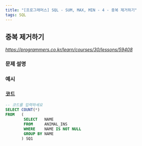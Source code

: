 ```yaml
---
title: "[프로그래머스] SQL - SUM, MAX, MIN - 4 - 중복 제거하기"
tags: SQL
---
```


## 중복 제거하기

*<https://programmers.co.kr/learn/courses/30/lessons/59408>*

### 문제 설명

### 예시

### 코드

``` sql
-- 코드를 입력하세요
SELECT COUNT(*)
FROM   (
        SELECT   NAME
        FROM     ANIMAL_INS
        WHERE    NAME IS NOT NULL
        GROUP BY NAME
       ) SQ1
```